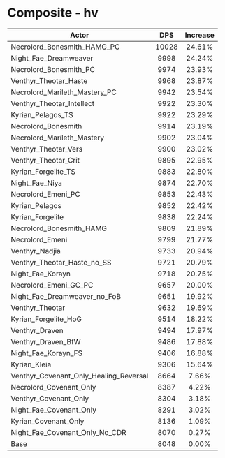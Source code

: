 # Composite - hv
| Actor | DPS | Increase |
|---|:---:|:---:|
|Necrolord_Bonesmith_HAMG_PC|10028|24.61%|
|Night_Fae_Dreamweaver|9998|24.24%|
|Necrolord_Bonesmith_PC|9974|23.93%|
|Venthyr_Theotar_Haste|9968|23.87%|
|Necrolord_Marileth_Mastery_PC|9942|23.54%|
|Venthyr_Theotar_Intellect|9922|23.30%|
|Kyrian_Pelagos_TS|9922|23.29%|
|Necrolord_Bonesmith|9914|23.19%|
|Necrolord_Marileth_Mastery|9902|23.04%|
|Venthyr_Theotar_Vers|9900|23.02%|
|Venthyr_Theotar_Crit|9895|22.95%|
|Kyrian_Forgelite_TS|9883|22.80%|
|Night_Fae_Niya|9874|22.70%|
|Necrolord_Emeni_PC|9853|22.43%|
|Kyrian_Pelagos|9852|22.42%|
|Kyrian_Forgelite|9838|22.24%|
|Necrolord_Bonesmith_HAMG|9809|21.89%|
|Necrolord_Emeni|9799|21.77%|
|Venthyr_Nadjia|9733|20.94%|
|Venthyr_Theotar_Haste_no_SS|9721|20.79%|
|Night_Fae_Korayn|9718|20.75%|
|Necrolord_Emeni_GC_PC|9657|20.00%|
|Night_Fae_Dreamweaver_no_FoB|9651|19.92%|
|Venthyr_Theotar|9632|19.69%|
|Kyrian_Forgelite_HoG|9514|18.22%|
|Venthyr_Draven|9494|17.97%|
|Venthyr_Draven_BfW|9486|17.88%|
|Night_Fae_Korayn_FS|9406|16.88%|
|Kyrian_Kleia|9306|15.64%|
|Venthyr_Covenant_Only_Healing_Reversal|8664|7.66%|
|Necrolord_Covenant_Only|8387|4.22%|
|Venthyr_Covenant_Only|8304|3.18%|
|Night_Fae_Covenant_Only|8291|3.02%|
|Kyrian_Covenant_Only|8136|1.09%|
|Night_Fae_Covenant_Only_No_CDR|8070|0.27%|
|Base|8048|0.00%|
